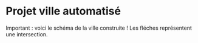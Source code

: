 Projet ville automatisé
===========
Important : voici le schéma de la ville construite ! Les fléches représentent une intersection.
